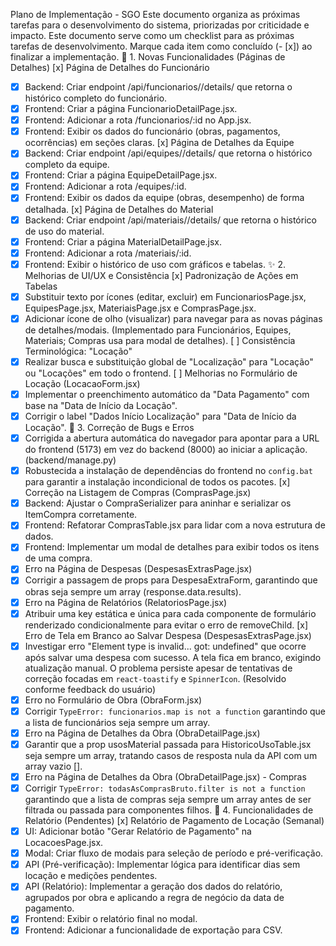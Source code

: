 Plano de Implementação - SGO
Este documento organiza as próximas tarefas para o desenvolvimento do sistema, priorizadas por criticidade e impacto.
Este documento serve como um checklist para as próximas tarefas de desenvolvimento. Marque cada item como concluído (- [x]) ao finalizar a implementação.
🎯 1. Novas Funcionalidades (Páginas de Detalhes)
[x] Página de Detalhes do Funcionário
- [x] Backend: Criar endpoint /api/funcionarios/<id>/details/ que retorna o histórico completo do funcionário.
- [x] Frontend: Criar a página FuncionarioDetailPage.jsx.
- [x] Frontend: Adicionar a rota /funcionarios/:id no App.jsx.
- [x] Frontend: Exibir os dados do funcionário (obras, pagamentos, ocorrências) em seções claras.
[x] Página de Detalhes da Equipe
- [x] Backend: Criar endpoint /api/equipes/<id>/details/ que retorna o histórico completo da equipe.
- [x] Frontend: Criar a página EquipeDetailPage.jsx.
- [x] Frontend: Adicionar a rota /equipes/:id.
- [x] Frontend: Exibir os dados da equipe (obras, desempenho) de forma detalhada.
[x] Página de Detalhes do Material
- [x] Backend: Criar endpoint /api/materiais/<id>/details/ que retorna o histórico de uso do material.
- [x] Frontend: Criar a página MaterialDetailPage.jsx.
- [x] Frontend: Adicionar a rota /materiais/:id.
- [x] Frontend: Exibir o histórico de uso com gráficos e tabelas.
✨ 2. Melhorias de UI/UX e Consistência
[x] Padronização de Ações em Tabelas
- [x] Substituir texto por ícones (editar, excluir) em FuncionariosPage.jsx, EquipesPage.jsx, MateriaisPage.jsx e ComprasPage.jsx.
- [x] Adicionar ícone de olho (visualizar) para navegar para as novas páginas de detalhes/modais. (Implementado para Funcionários, Equipes, Materiais; Compras usa para modal de detalhes).
[ ] Consistência Terminológica: "Locação"
- [x] Realizar busca e substituição global de "Localização" para "Locação" ou "Locações" em todo o frontend.
[ ] Melhorias no Formulário de Locação (LocacaoForm.jsx)
- [x] Implementar o preenchimento automático da "Data Pagamento" com base na "Data de Início da Locação".
- [x] Corrigir o label "Dados Início Localização" para "Data de Início da Locação".
🐛 3. Correção de Bugs e Erros
- [x] Corrigida a abertura automática do navegador para apontar para a URL do frontend (5173) em vez do backend (8000) ao iniciar a aplicação. (backend/manage.py)
- [x] Robustecida a instalação de dependências do frontend no `config.bat` para garantir a instalação incondicional de todos os pacotes.
[x] Correção na Listagem de Compras (ComprasPage.jsx)
- [x] Backend: Ajustar o CompraSerializer para aninhar e serializar os ItemCompra corretamente.
- [x] Frontend: Refatorar ComprasTable.jsx para lidar com a nova estrutura de dados.
- [x] Frontend: Implementar um modal de detalhes para exibir todos os itens de uma compra.
- [x] Erro na Página de Despesas (DespesasExtrasPage.jsx)
- [x] Corrigir a passagem de props para DespesaExtraForm, garantindo que obras seja sempre um array (response.data.results).
- [x] Erro na Página de Relatórios (RelatoriosPage.jsx)
- [x] Atribuir uma key estática e única para cada componente de formulário renderizado condicionalmente para evitar o erro de removeChild.
[x] Erro de Tela em Branco ao Salvar Despesa (DespesasExtrasPage.jsx)
- [x] Investigar erro "Element type is invalid... got: undefined" que ocorre após salvar uma despesa com sucesso. A tela fica em branco, exigindo atualização manual. O problema persiste apesar de tentativas de correção focadas em `react-toastify` e `SpinnerIcon`. (Resolvido conforme feedback do usuário)
- [x] Erro no Formulário de Obra (ObraForm.jsx)
- [x] Corrigir `TypeError: funcionarios.map is not a function` garantindo que a lista de funcionários seja sempre um array.
- [x] Erro na Página de Detalhes da Obra (ObraDetailPage.jsx)
- [x] Garantir que a prop usosMaterial passada para HistoricoUsoTable.jsx seja sempre um array, tratando casos de resposta nula da API com um array vazio [].
- [x] Erro na Página de Detalhes da Obra (ObraDetailPage.jsx) - Compras
- [x] Corrigir `TypeError: todasAsComprasBruto.filter is not a function` garantindo que a lista de compras seja sempre um array antes de ser filtrada ou passada para componentes filhos.
📅 4. Funcionalidades de Relatório (Pendentes)
[x] Relatório de Pagamento de Locação (Semanal)
- [x] UI: Adicionar botão "Gerar Relatório de Pagamento" na LocacoesPage.jsx.
- [x] Modal: Criar fluxo de modais para seleção de período e pré-verificação.
- [x] API (Pré-verificação): Implementar lógica para identificar dias sem locação e medições pendentes.
- [x] API (Relatório): Implementar a geração dos dados do relatório, agrupados por obra e aplicando a regra de negócio da data de pagamento.
- [x] Frontend: Exibir o relatório final no modal.
- [x] Frontend: Adicionar a funcionalidade de exportação para CSV.
